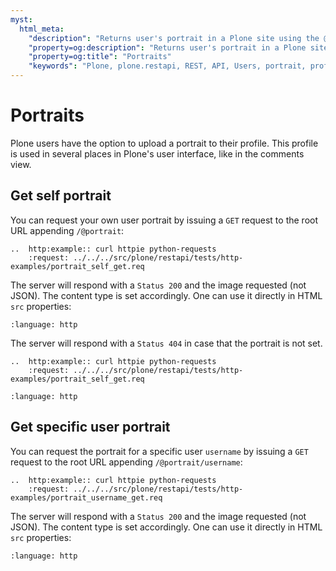 ```yaml
---
myst:
  html_meta:
    "description": "Returns user's portrait in a Plone site using the @portrait endpoint"
    "property=og:description": "Returns user's portrait in a Plone site using the @portrait endpoint"
    "property=og:title": "Portraits"
    "keywords": "Plone, plone.restapi, REST, API, Users, portrait, profile"
---
```


# Portraits

Plone users have the option to upload a portrait to their profile. This profile is used in several places in Plone's user interface, like in the comments view.

## Get self portrait

You can request your own user portrait by issuing a `GET` request to the root URL appending `/@portrait`:

```{eval-rst}
..  http:example:: curl httpie python-requests
    :request: ../../../src/plone/restapi/tests/http-examples/portrait_self_get.req
```

The server will respond with a `Status 200` and the image requested (not JSON). The content type is set accordingly. One can use it directly in HTML `src` properties:

```{literalinclude} ../../../src/plone/restapi/tests/http-examples/portrait_self_get.resp
:language: http
```

The server will respond with a `Status 404` in case that the portrait is not set.

```{eval-rst}
..  http:example:: curl httpie python-requests
    :request: ../../../src/plone/restapi/tests/http-examples/portrait_self_get.req
```

```{literalinclude} ../../../src/plone/restapi/tests/http-examples/portrait_self_404_get.resp
:language: http
```

## Get specific user portrait

You can request the portrait for a specific user `username` by issuing a `GET` request to the root URL appending `/@portrait/username`:

```{eval-rst}
..  http:example:: curl httpie python-requests
    :request: ../../../src/plone/restapi/tests/http-examples/portrait_username_get.req
```

The server will respond with a `Status 200` and the image requested (not JSON). The content type is set accordingly. One can use it directly in HTML `src` properties:

```{literalinclude} ../../../src/plone/restapi/tests/http-examples/portrait_username_get.resp
:language: http
```
